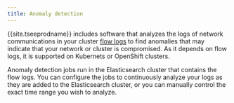 ```yaml
---
title: Anomaly detection
---
```


{{site.tseeprodname}} includes software that analyzes the logs of network communications
in your cluster [flow logs] to find anomalies that may indicate that your network or cluster is compromised.  As it depends on flow logs, it is supported on Kubernets or OpenShift clusters.

Anomaly detection jobs run in the Elasticsearch cluster that contains the flow
logs. You can configure the jobs to continuously analyze your logs as they are
added to the Elasticsearch cluster, or you can manually control the exact time
range you wish to analyze.

[flow logs]: ../../logs/elastic/flow